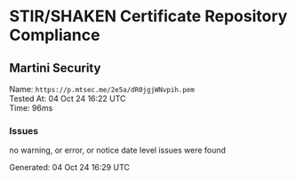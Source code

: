 # STIR/SHAKEN Certificate Repository Compliance

## Martini Security

Name: `https://p.mtsec.me/2e5a/dR0jgjWNvpih.pem`\
Tested At: 04 Oct 24 16:22 UTC\
Time: 96ms

### Issues

no warning, or error, or notice date level issues were found

Generated: 04 Oct 24 16:29 UTC